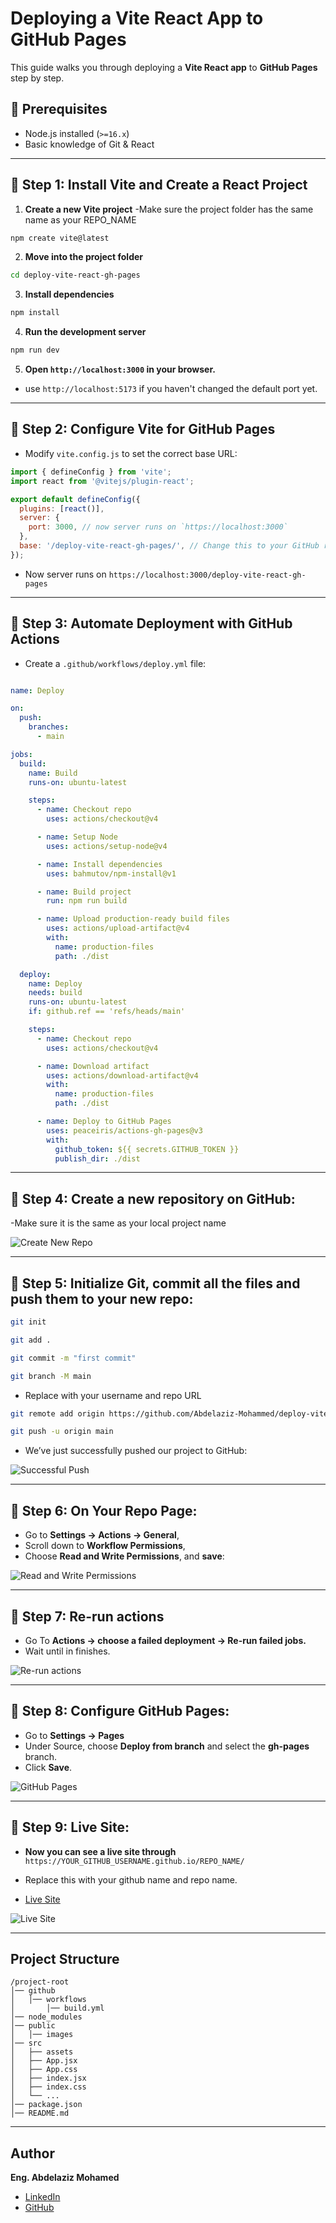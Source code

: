 
# Deploying a Vite React App to GitHub Pages
This guide walks you through deploying a **Vite React app** to **GitHub Pages** step by step.

## 🌟 Prerequisites
- Node.js installed (`>=16.x`)
- Basic knowledge of Git & React

---

## 📌 Step 1: Install Vite and Create a React Project

1. **Create a new Vite project**
-Make sure the project folder has the same name as your REPO_NAME

```bash
npm create vite@latest
```

2. **Move into the project folder**
```bash
cd deploy-vite-react-gh-pages
```

3. **Install dependencies**
```bash
npm install
```

4. **Run the development server**
```bash
npm run dev
```

5. **Open `http://localhost:3000` in your browser.**
- use `http://localhost:5173` if you haven't changed the default port yet.

---

## 📌 Step 2: Configure Vite for GitHub Pages

- Modify `vite.config.js` to set the correct base URL:

```js
import { defineConfig } from 'vite';
import react from '@vitejs/plugin-react';

export default defineConfig({
  plugins: [react()],
  server: {
    port: 3000, // now server runs on `https://localhost:3000`
  },
  base: '/deploy-vite-react-gh-pages/', // Change this to your GitHub repo name
});
```

- Now server runs on `https://localhost:3000/deploy-vite-react-gh-pages`

---

## 📌 Step 3: Automate Deployment with GitHub Actions

- Create a `.github/workflows/deploy.yml` file:

```yml

name: Deploy

on:
  push:
    branches:
      - main

jobs:
  build:
    name: Build
    runs-on: ubuntu-latest

    steps:
      - name: Checkout repo
        uses: actions/checkout@v4

      - name: Setup Node
        uses: actions/setup-node@v4

      - name: Install dependencies
        uses: bahmutov/npm-install@v1

      - name: Build project
        run: npm run build

      - name: Upload production-ready build files
        uses: actions/upload-artifact@v4
        with:
          name: production-files
          path: ./dist

  deploy:
    name: Deploy
    needs: build
    runs-on: ubuntu-latest
    if: github.ref == 'refs/heads/main'

    steps:
      - name: Checkout repo
        uses: actions/checkout@v4

      - name: Download artifact
        uses: actions/download-artifact@v4
        with:
          name: production-files
          path: ./dist

      - name: Deploy to GitHub Pages
        uses: peaceiris/actions-gh-pages@v3
        with:
          github_token: ${{ secrets.GITHUB_TOKEN }}
          publish_dir: ./dist
```

---

## 📌 Step 4: Create a new repository on GitHub:
-Make sure it is the same as your local project name

![Create New Repo](public/images/create-new-repo.jpg)


---

## 📌 Step 5: Initialize Git, commit all the files and push them to your new repo:

```bash
git init
```

```bash
git add .
```

```bash
git commit -m "first commit"
```

```bash
git branch -M main 
```

- Replace with your username and repo URL

```bash
git remote add origin https://github.com/Abdelaziz-Mohammed/deploy-vite-react-gh-pages.git
```

```bash
git push -u origin main
```


- We’ve just successfully pushed our project to GitHub:

![Successful Push](public/images/successful-push.jpg)

---

## 📌 Step 6: On Your Repo Page:

- Go to **Settings → Actions → General**,
- Scroll down to **Workflow Permissions**,
- Choose **Read and Write Permissions**, and **save**:

![Read and Write Permissions](public/images/read-write-permissions.jpg)

---

## 📌 Step 7: Re-run actions

- Go To **Actions → choose a failed deployment → Re-run failed jobs.**
- Wait until in finishes.

![Re-run actions](public/images/re-run-actions.jpg)

---

## 📌 Step 8: Configure GitHub Pages:

- Go to **Settings → Pages**
- Under Source, choose **Deploy from branch** and select the **gh-pages** branch.
- Click **Save**.

![GitHub Pages](public/images/github-pages.jpg)

---

## 📌 Step 9: Live Site:

- **Now you can see a live site through** `https://YOUR_GITHUB_USERNAME.github.io/REPO_NAME/`

- Replace this with your github name and repo name.

- [Live Site](https://abdelaziz-mohammed.github.io/deploy-vite-react-gh-pages/)

![Live Site](public/images/live-site.jpg)

---

## Project Structure

```
/project-root
│── github
│   │── workflows
│       │── build.yml
│── node_modules
│── public
│   │── images
│── src
│   ├── assets
│   ├── App.jsx
│   ├── App.css
│   ├── index.jsx
│   ├── index.css
│   └── ...
│── package.json
│── README.md
```

---

## Author

**Eng. Abdelaziz Mohamed**

- [LinkedIn](https://www.linkedin.com/in/abdelaziz)
- [GitHub](https://github.com/Abdelaziz-Mohammed)

